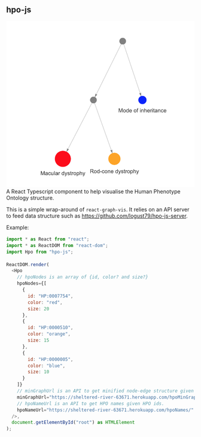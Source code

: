 ## hpo-js

![alt text](https://raw.githubusercontent.com/logust79/hpo-js/master/demo.png)
A React Typescript component to help visualise the Human Phenotype Ontology structure.

This is a simple wrap-around of `react-graph-vis`.
It relies on an API server to feed data structure such as https://github.com/logust79/hpo-js-server.

Example:

```javascript
import * as React from "react";
import * as ReactDOM from "react-dom";
import Hpo from "hpo-js";

ReactDOM.render(
  <Hpo
    // hpoNodes is an array of {id, color? and size?}
    hpoNodes={[
      {
        id: "HP:0007754",
        color: "red",
        size: 20
      },
      {
        id: "HP:0000510",
        color: "orange",
        size: 15
      },
      {
        id: "HP:0000005",
        color: "blue",
        size: 10
      }
    ]}
    // minGraphUrl is an API to get minified node-edge structure given hpoNodes
    minGraphUrl="https://sheltered-river-63671.herokuapp.com/hpoMinGraph/"
    // hpoNameUrl is an API to get HPO names given HPO ids.
    hpoNameUrl="https://sheltered-river-63671.herokuapp.com/hpoNames/"
  />,
  document.getElementById("root") as HTMLElement
);
```
